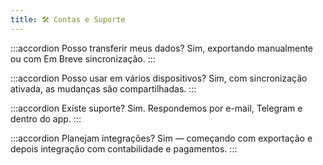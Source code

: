 ```yaml
---
title: 🛠️ Contas e Suporte
---
```


:::accordion Posso transferir meus dados?
Sim, exportando manualmente ou com <span class="badge badge--success">Em Breve</span> sincronização.
:::

:::accordion Posso usar em vários dispositivos?
Sim, com sincronização ativada, as mudanças são compartilhadas.
:::

:::accordion Existe suporte?
Sim. Respondemos por e-mail, Telegram e dentro do app.
:::

:::accordion Planejam integrações?
Sim — começando com exportação e depois integração com contabilidade e pagamentos.
:::

